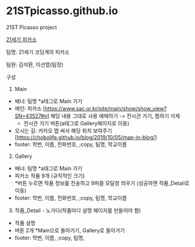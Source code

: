 # 21STpicasso.github.io
21ST Picasso project

[21세기 피카소](http://21STpicasso.github.io)

팀명: 21세기 코딩계의 피카소

팀원: 김석환, 이선엽(팀장)

구성    
1. Main
- 배너: 팀명      *a태그로 Main 가기
- 메인: 피카소 [https://www.sac.or.kr/site/main/show/show_view?SN=43527#n]
   해당 내용 그대로 사용      예매하기 -> 전시관 가기, 찜하기 삭제
   * 전시관 가기 버튼(a태그로 Gallery페이지로 이동)
- 오시는 길: 카카오 맵 써서 해당 위치 보여주기 [https://chobolife.github.io/blog/2019/10/05/map-in-blog/]
- footer: 학번, 이름, 전화번호, ;copy, 팀명, 학교이름 

2. Gallery 
- 배너: 팀명      *a태그로 Main 가기
- 피카소 작품 9개 (규칙적인 크기)     
   *버튼 누르면 작품 정보를 전송하고 9퍼즐 모달창 띄우기 (성공하면 작품_Detail로 이동)
- footer: 학번, 이름, 전화번호, ;copy, 팀명, 학교이름 

3. 작품_Detail - 노가다(작품마다 설명 페이지를 만들어야 함)
- 작품 설명
- 버튼 2개      *Main으로 돌아가기, Gallery로 돌아가기
- footer: 학번, 이름,  ;copy, 팀명, 

